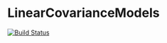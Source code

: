 # LinearCovarianceModels

[![Build Status](https://travis-ci.com/saschatimme/LinearCovarianceModels.jl.svg?branch=master)](https://travis-ci.com/saschatimme/LinearCovarianceModels.jl)
